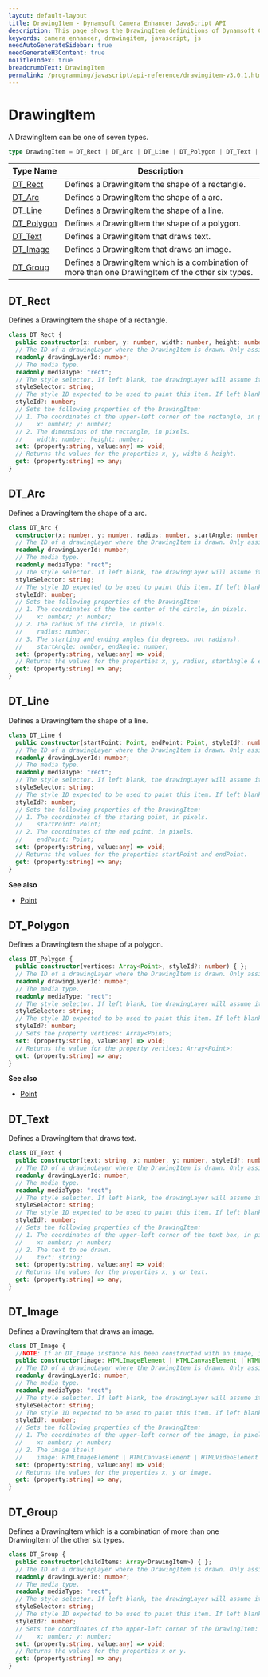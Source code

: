 ```yaml
---
layout: default-layout
title: DrawingItem - Dynamsoft Camera Enhancer JavaScript API
description: This page shows the DrawingItem definitions of Dynamsoft Camera Enhancer JavaScript SDK.
keywords: camera enhancer, drawingitem, javascript, js
needAutoGenerateSidebar: true
needGenerateH3Content: true
noTitleIndex: true
breadcrumbText: DrawingItem
permalink: /programming/javascript/api-reference/drawingitem-v3.0.1.html
---
```


# DrawingItem

A DrawingItem can be one of seven types.

```typescript
type DrawingItem = DT_Rect | DT_Arc | DT_Line | DT_Polygon | DT_Text | DT_Image | DT_Group;
```

| Type Name | Description |
|---|---|
| [DT_Rect](#dt_rect) | Defines a DrawingItem the shape of a rectangle. |
| [DT_Arc](#dt_arc)   | Defines a DrawingItem the shape of a arc. |
| [DT_Line](#dt_line) | Defines a DrawingItem the shape of a line. |
| [DT_Polygon](#dt_polygon) | Defines a DrawingItem the shape of a polygon. |
| [DT_Text](#dt_text) | Defines a DrawingItem that draws text. |
| [DT_Image](#dt_image) | Defines a DrawingItem that draws an image. |
| [DT_Group](#dt_group) | Defines a DrawingItem which is a combination of more than one DrawingItem of the other six types.  |

## DT_Rect

Defines a DrawingItem the shape of a rectangle.

```typescript
class DT_Rect { 
  public constructor(x: number, y: number, width: number, height: number, styleId?: number) { };
  // The ID of a drawingLayer where the DrawingItem is drawn. Only assigned after it's added to the drawingLayer.
  readonly drawingLayerId: number;
  // The media type.
  readonly mediaType: "rect"; 
  // The style selector. If left blank, the drawingLayer will assume it's "default". Available values are "default" and "selected".
  styleSelector: string; 
  // The style ID expected to be used to paint this item. If left blank, the drawingLayer will decide which style to use.
  styleId?: number;
  // Sets the following properties of the DrawingItem:
  // 1. The coordinates of the upper-left corner of the rectangle, in pixels.
  //    x: number; y: number;
  // 2. The dimensions of the rectangle, in pixels.
  //    width: number; height: number;
  set: (property:string, value:any) => void;
  // Returns the values for the properties x, y, width & height.
  get: (property:string) => any;
} 
```

## DT_Arc

Defines a DrawingItem the shape of a arc.

```typescript
class DT_Arc { 
  constructor(x: number, y: number, radius: number, startAngle: number, endAngle: number, styleId?: number) { };
  // The ID of a drawingLayer where the DrawingItem is drawn. Only assigned after it's added to the drawingLayer.
  readonly drawingLayerId: number;
  // The media type.
  readonly mediaType: "rect"; 
  // The style selector. If left blank, the drawingLayer will assume it's "default". Available values are "default" and "selected".
  styleSelector: string; 
  // The style ID expected to be used to paint this item. If left blank, the drawingLayer will decide which style to use.
  styleId?: number;
  // Sets the following properties of the DrawingItem:
  // 1. The coordinates of the the center of the circle, in pixels.
  //    x: number; y: number;
  // 2. The radius of the circle, in pixels.
  //    radius: number; 
  // 3. The starting and ending angles (in degrees, not radians).
  //    startAngle: number, endAngle: number; 
  set: (property:string, value:any) => void;
  // Returns the values for the properties x, y, radius, startAngle & endAngle.
  get: (property:string) => any;
} 
```

## DT_Line

Defines a DrawingItem the shape of a line.

```typescript
class DT_Line {
  public constructor(startPoint: Point, endPoint: Point, styleId?: number) { };
  // The ID of a drawingLayer where the DrawingItem is drawn. Only assigned after it's added to the drawingLayer.
  readonly drawingLayerId: number;
  // The media type.
  readonly mediaType: "rect"; 
  // The style selector. If left blank, the drawingLayer will assume it's "default". Available values are "default" and "selected".
  styleSelector: string; 
  // The style ID expected to be used to paint this item. If left blank, the drawingLayer will decide which style to use.
  styleId?: number;
  // Sets the following properties of the DrawingItem:
  // 1. The coordinates of the staring point, in pixels.
  //    startPoint: Point; 
  // 2. The coordinates of the end point, in pixels.
  //    endPoint: Point; 
  set: (property:string, value:any) => void;
  // Returns the values for the properties startPoint and endPoint.
  get: (property:string) => any;
} 
```

**See also**

* [Point](interface/point.md)

## DT_Polygon

Defines a DrawingItem the shape of a polygon.

```typescript
class DT_Polygon { 
  public constructor(vertices: Array<Point>, styleId?: number) { };
  // The ID of a drawingLayer where the DrawingItem is drawn. Only assigned after it's added to the drawingLayer.
  readonly drawingLayerId: number;
  // The media type.
  readonly mediaType: "rect"; 
  // The style selector. If left blank, the drawingLayer will assume it's "default". Available values are "default" and "selected".
  styleSelector: string; 
  // The style ID expected to be used to paint this item. If left blank, the drawingLayer will decide which style to use.
  styleId?: number;
  // Sets the property vertices: Array<Point>; 
  set: (property:string, value:any) => void;
  // Returns the value for the property vertices: Array<Point>; 
  get: (property:string) => any;
} 
```

**See also**

* [Point](interface/point.md)

## DT_Text

Defines a DrawingItem that draws text.

```typescript
class DT_Text { 
  public constructor(text: string, x: number, y: number, styleId?: number) { };
  // The ID of a drawingLayer where the DrawingItem is drawn. Only assigned after it's added to the drawingLayer.
  readonly drawingLayerId: number;
  // The media type.
  readonly mediaType: "rect"; 
  // The style selector. If left blank, the drawingLayer will assume it's "default". Available values are "default" and "selected".
  styleSelector: string; 
  // The style ID expected to be used to paint this item. If left blank, the drawingLayer will decide which style to use.
  styleId?: number;
  // Sets the following properties of the DrawingItem:
  // 1. The coordinates of the upper-left corner of the text box, in pixels.
  //    x: number; y: number;
  // 2. The text to be drawn.
  //    text: string; 
  set: (property:string, value:any) => void;
  // Returns the values for the properties x, y or text.
  get: (property:string) => any;
} 
```

## DT_Image

Defines a DrawingItem that draws an image.

```typescript
class DT_Image { 
  //NOTE: If an DT_Image instance has been constructed with an image, it can be replaced later with either an HTMLImageElement or an HTMLCanvasElement. However, an HTMLVideoElement can only be used during the constructing. 
  public constructor(image: HTMLImageElement | HTMLCanvasElement | HTMLVideoElement, x: number, y: number, styleId?: number) { };
  // The ID of a drawingLayer where the DrawingItem is drawn. Only assigned after it's added to the drawingLayer.
  readonly drawingLayerId: number;
  // The media type.
  readonly mediaType: "rect"; 
  // The style selector. If left blank, the drawingLayer will assume it's "default". Available values are "default" and "selected".
  styleSelector: string; 
  // The style ID expected to be used to paint this item. If left blank, the drawingLayer will decide which style to use.
  styleId?: number;
  // Sets the following properties of the DrawingItem:
  // 1. The coordinates of the upper-left corner of the image, in pixels.
  //    x: number; y: number;
  // 2. The image itself
  //    image: HTMLImageElement | HTMLCanvasElement | HTMLVideoElement
  set: (property:string, value:any) => void;
  // Returns the values for the properties x, y or image.
  get: (property:string) => any;
} 
```

## DT_Group

Defines a DrawingItem which is a combination of more than one DrawingItem of the other six types.

```typescript
class DT_Group { 
  public constructor(childItems: Array<DrawingItem>) { };
  // The ID of a drawingLayer where the DrawingItem is drawn. Only assigned after it's added to the drawingLayer.
  readonly drawingLayerId: number;
  // The media type.
  readonly mediaType: "rect"; 
  // The style selector. If left blank, the drawingLayer will assume it's "default". Available values are "default" and "selected".
  styleSelector: string; 
  // The style ID expected to be used to paint this item. If left blank, the drawingLayer will decide which style to use.
  styleId?: number;
  // Sets the coordinates of the upper-left corner of the DrawingItem:
  //    x: number; y: number;
  set: (property:string, value:any) => void;
  // Returns the values for the properties x or y.
  get: (property:string) => any;
} 
```
